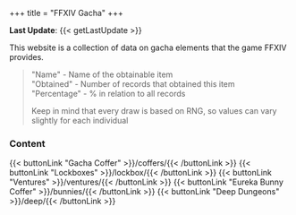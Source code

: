 +++
title = "FFXIV Gacha"
+++

**Last Update**: {{< getLastUpdate >}}

This website is a collection of data on gacha elements that the game FFXIV provides.  

> "Name" - Name of the obtainable item  
> "Obtained" - Number of records that obtained this item  
> "Percentage" - % in relation to all records    
> 
> Keep in mind that every draw is based on RNG, so values can vary slightly for each individual

### Content
{{< buttonLink "Gacha Coffer" >}}/coffers/{{< /buttonLink >}}
{{< buttonLink "Lockboxes" >}}/lockbox/{{< /buttonLink >}}
{{< buttonLink "Ventures" >}}/ventures/{{< /buttonLink >}}
{{< buttonLink "Eureka Bunny Coffer" >}}/bunnies/{{< /buttonLink >}}
{{< buttonLink "Deep Dungeons" >}}/deep/{{< /buttonLink >}}